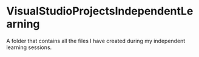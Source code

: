 # VisualStudioProjectsIndependentLearning
A folder that contains all the files I have created during my independent learning sessions.

